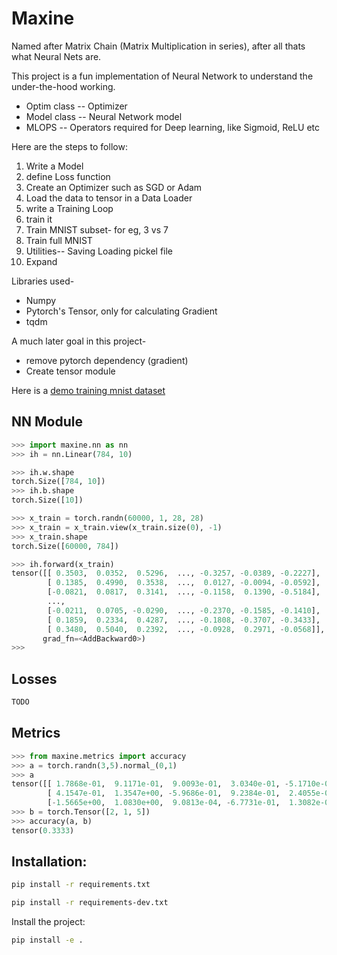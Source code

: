 # Maxine

Named after Matrix Chain (Matrix Multiplication in series), after all thats what Neural Nets are.

This project is a fun implementation of Neural Network to understand the under-the-hood working. 

- Optim class -- Optimizer
- Model class -- Neural Network model
- MLOPS -- Operators required for Deep learning, like Sigmoid, ReLU etc

Here are the steps to follow:

1. Write a Model
2. define Loss function
3. Create an Optimizer such as SGD or Adam
4. Load the data to tensor in a Data Loader
5. write a Training Loop
6. train it
7. Train MNIST subset- for eg, 3 vs 7
8. Train full MNIST
9. Utilities-- Saving Loading pickel file
10. Expand

Libraries used-
 - Numpy
 - Pytorch's Tensor, only for calculating Gradient
 - tqdm

A much later goal in this project-
 - remove pytorch dependency (gradient)
 - Create tensor module


Here is a [demo training mnist dataset](https://github.com/akash5100/nn/blob/main/nn/demo.ipynb)


## NN Module

```py
>>> import maxine.nn as nn
>>> ih = nn.Linear(784, 10)

>>> ih.w.shape
torch.Size([784, 10])
>>> ih.b.shape
torch.Size([10])

>>> x_train = torch.randn(60000, 1, 28, 28)
>>> x_train = x_train.view(x_train.size(0), -1)
>>> x_train.shape
torch.Size([60000, 784])

>>> ih.forward(x_train)
tensor([[ 0.3503,  0.0352,  0.5296,  ..., -0.3257, -0.0389, -0.2227],
        [ 0.1385,  0.4990,  0.3538,  ...,  0.0127, -0.0094, -0.0592],
        [-0.0821,  0.0817,  0.3141,  ..., -0.1158,  0.1390, -0.5184],
        ...,
        [-0.0211,  0.0705, -0.0290,  ..., -0.2370, -0.1585, -0.1410],
        [ 0.1859,  0.2334,  0.4287,  ..., -0.1808, -0.3707, -0.3433],
        [ 0.3480,  0.5040,  0.2392,  ..., -0.0928,  0.2971, -0.0568]],
       grad_fn=<AddBackward0>)
>>>
```


## Losses

```py
TODO
```


## Metrics

```py
>>> from maxine.metrics import accuracy
>>> a = torch.randn(3,5).normal_(0,1)
>>> a
tensor([[ 1.7868e-01,  9.1171e-01,  9.0093e-01,  3.0340e-01, -5.1710e-01],
        [ 4.1547e-01,  1.3547e+00, -5.9686e-01,  9.2384e-01,  2.4055e-02],
        [-1.5665e+00,  1.0830e+00,  9.0813e-04, -6.7731e-01,  1.3082e-01]])
>>> b = torch.Tensor([2, 1, 5])
>>> accuracy(a, b)
tensor(0.3333)
```


## Installation:


```bash
pip install -r requirements.txt
```
```bash
pip install -r requirements-dev.txt
```
Install the project:
```bash
pip install -e .
```
